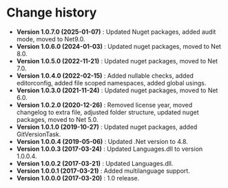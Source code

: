 # Change history

* **Version 1.0.7.0 (2025-01-07)** : Updated Nuget packages, added audit mode, moved to Net9.0.
* **Version 1.0.6.0 (2024-01-03)** : Updated nuget packages, moved to Net 8.0.
* **Version 1.0.5.0 (2022-11-21)** : Updated nuget packages, moved to Net 7.0.
* **Version 1.0.4.0 (2022-02-15)** : Added nullable checks, added editorconfig, added file scoped namespaces, added global usings.
* **Version 1.0.3.0 (2021-11-24)** : Updated nuget packages, moved to Net 6.0.
* **Version 1.0.2.0 (2020-12-26)** : Removed license year, moved changelog to extra file, adjusted folder structure, updated nuget packages, moved to Net 5.0.
* **Version 1.0.1.0 (2019-10-27)** : Updated nuget packages, added GitVersionTask.
* **Version 1.0.0.4 (2019-05-06)** : Updated .Net version to 4.8.
* **Version 1.0.0.3 (2017-03-24)** : Updated Languages.dll to version 1.0.0.4.
* **Version 1.0.0.2 (2017-03-21)** : Updated Languages.dll.
* **Version 1.0.0.1 (2017-03-21)** : Added multilanguage support.
* **Version 1.0.0.0 (2017-03-20)** : 1.0 release.